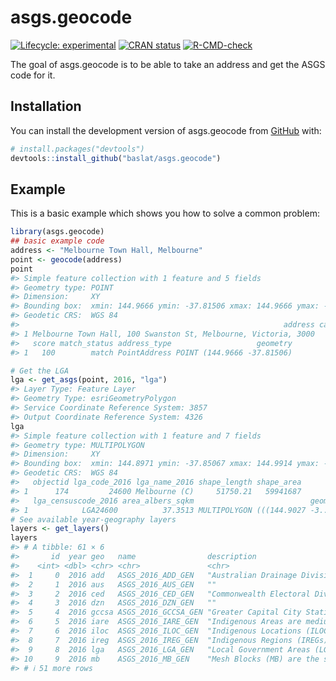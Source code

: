 
<!-- README.md is generated from README.Rmd. Please edit that file -->

# asgs.geocode

<!-- badges: start -->

[![Lifecycle:
experimental](https://img.shields.io/badge/lifecycle-experimental-orange.svg)](https://lifecycle.r-lib.org/articles/stages.html#experimental)
[![CRAN
status](https://www.r-pkg.org/badges/version/asgs.geocode)](https://CRAN.R-project.org/package=asgs.geocode)
[![R-CMD-check](https://github.com/baslat/asgs.geocode/actions/workflows/R-CMD-check.yaml/badge.svg)](https://github.com/baslat/asgs.geocode/actions/workflows/R-CMD-check.yaml)
<!-- badges: end -->

The goal of asgs.geocode is to be able to take an address and get the
ASGS code for it.

## Installation

You can install the development version of asgs.geocode from
[GitHub](https://github.com/) with:

``` r
# install.packages("devtools")
devtools::install_github("baslat/asgs.geocode")
```

## Example

This is a basic example which shows you how to solve a common problem:

``` r
library(asgs.geocode)
## basic example code
address <- "Melbourne Town Hall, Melbourne"
point <- geocode(address)
point
#> Simple feature collection with 1 feature and 5 fields
#> Geometry type: POINT
#> Dimension:     XY
#> Bounding box:  xmin: 144.9666 ymin: -37.81506 xmax: 144.9666 ymax: -37.81506
#> Geodetic CRS:  WGS 84
#>                                                           address candidate
#> 1 Melbourne Town Hall, 100 Swanston St, Melbourne, Victoria, 3000         1
#>   score match_status address_type                   geometry
#> 1   100        match PointAddress POINT (144.9666 -37.81506)

# Get the LGA
lga <- get_asgs(point, 2016, "lga")
#> Layer Type: Feature Layer
#> Geometry Type: esriGeometryPolygon
#> Service Coordinate Reference System: 3857
#> Output Coordinate Reference System: 4326
lga
#> Simple feature collection with 1 feature and 7 fields
#> Geometry type: MULTIPOLYGON
#> Dimension:     XY
#> Bounding box:  xmin: 144.8971 ymin: -37.85067 xmax: 144.9914 ymax: -37.77545
#> Geodetic CRS:  WGS 84
#>   objectid lga_code_2016 lga_name_2016 shape_length shape_area
#> 1      174         24600 Melbourne (C)     51750.21   59941687
#>   lga_censuscode_2016 area_albers_sqkm                          geoms
#> 1            LGA24600          37.3513 MULTIPOLYGON (((144.9027 -3...
# See available year-geography layers
layers <- get_layers()
layers
#> # A tibble: 61 × 6
#>       id  year geo   name                description                       url  
#>    <int> <dbl> <chr> <chr>               <chr>                             <chr>
#>  1     0  2016 add   ASGS_2016_ADD_GEN   "Australian Drainage Divisions (… http…
#>  2     1  2016 aus   ASGS_2016_AUS_GEN   ""                                http…
#>  3     2  2016 ced   ASGS_2016_CED_GEN   "Commonwealth Electoral Division… http…
#>  4     3  2016 dzn   ASGS_2016_DZN_GEN   ""                                http…
#>  5     4  2016 gccsa ASGS_2016_GCCSA_GEN "Greater Capital City Statistica… http…
#>  6     5  2016 iare  ASGS_2016_IARE_GEN  "Indigenous Areas are medium siz… http…
#>  7     6  2016 iloc  ASGS_2016_ILOC_GEN  "Indigenous Locations (ILOCs) ar… http…
#>  8     7  2016 ireg  ASGS_2016_IREG_GEN  "Indigenous Regions (IREGs) are … http…
#>  9     8  2016 lga   ASGS_2016_LGA_GEN   "Local Government Areas (LGAs) a… http…
#> 10     9  2016 mb    ASGS_2016_MB_GEN    "Mesh Blocks (MB) are the smalle… http…
#> # ℹ 51 more rows
```
